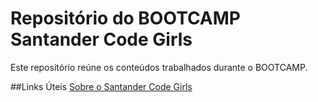 # Repositório do BOOTCAMP Santander Code Girls
Este repositório reúne os conteúdos trabalhados durante o BOOTCAMP.


##Links Úteis
[Sobre o Santander Code Girls](https://lp.dio.me/santander-boas-vindas-code-girls/)
